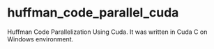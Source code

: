 huffman_code_parallel_cuda
==========================

Huffman Code Parallelization Using Cuda. It was written in Cuda C on Windows environment.